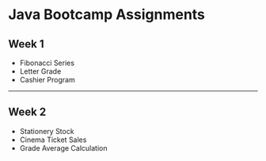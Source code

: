 # Java Bootcamp Assignments

## Week 1 
- Fibonacci Series
- Letter Grade
- Cashier Program
------------
## Week 2 
- Stationery Stock
- Cinema Ticket Sales
- Grade Average Calculation
